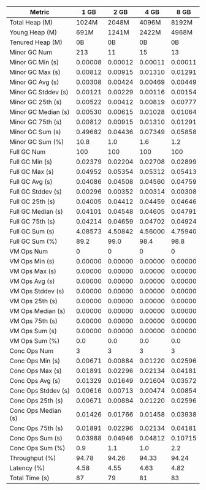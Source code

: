 | Metric | 1 GB | 2 GB | 4 GB | 8 GB |
|------|----|----|----|----|
| Total Heap (M) | 1024M | 2048M | 4096M | 8192M |
| Young Heap (M) | 691M | 1241M | 2422M | 4968M |
| Tenured Heap (M) | 0B | 0B | 0B | 0B |
| Minor GC Num | 213 | 11 | 15 | 13 |
| Minor GC Min (s) | 0.00008 | 0.00012 | 0.00011 | 0.00011 |
| Minor GC Max (s) | 0.00812 | 0.00915 | 0.01310 | 0.01291 |
| Minor GC Avg (s) | 0.00308 | 0.00424 | 0.00469 | 0.00449 |
| Minor GC Stddev (s) | 0.00121 | 0.00229 | 0.00116 | 0.00154 |
| Minor GC 25th (s) | 0.00522 | 0.00412 | 0.00819 | 0.00777 |
| Minor GC Median (s) | 0.00530 | 0.00615 | 0.01028 | 0.01064 |
| Minor GC 75th (s) | 0.00812 | 0.00915 | 0.01310 | 0.01291 |
| Minor GC Sum (s) | 0.49682 | 0.04436 | 0.07349 | 0.05858 |
| Minor GC Sum (%) | 10.8 | 1.0 | 1.6 | 1.2 |
| Full GC Num | 100 | 100 | 100 | 100 |
| Full GC Min (s) | 0.02379 | 0.02204 | 0.02708 | 0.02899 |
| Full GC Max (s) | 0.04952 | 0.05354 | 0.05312 | 0.05413 |
| Full GC Avg (s) | 0.04086 | 0.04508 | 0.04560 | 0.04759 |
| Full GC Stddev (s) | 0.00296 | 0.00352 | 0.00314 | 0.00308 |
| Full GC 25th (s) | 0.04005 | 0.04412 | 0.04459 | 0.04646 |
| Full GC Median (s) | 0.04101 | 0.04548 | 0.04605 | 0.04791 |
| Full GC 75th (s) | 0.04214 | 0.04659 | 0.04702 | 0.04924 |
| Full GC Sum (s) | 4.08573 | 4.50842 | 4.56000 | 4.75940 |
| Full GC Sum (%) | 89.2 | 99.0 | 98.4 | 98.8 |
| VM Ops Num | 0 | 0 | 0 | 0 |
| VM Ops Min (s) | 0.00000 | 0.00000 | 0.00000 | 0.00000 |
| VM Ops Max (s) | 0.00000 | 0.00000 | 0.00000 | 0.00000 |
| VM Ops Avg (s) | 0.00000 | 0.00000 | 0.00000 | 0.00000 |
| VM Ops Stddev (s) | 0.00000 | 0.00000 | 0.00000 | 0.00000 |
| VM Ops 25th (s) | 0.00000 | 0.00000 | 0.00000 | 0.00000 |
| VM Ops Median (s) | 0.00000 | 0.00000 | 0.00000 | 0.00000 |
| VM Ops 75th (s) | 0.00000 | 0.00000 | 0.00000 | 0.00000 |
| VM Ops Sum (s) | 0.00000 | 0.00000 | 0.00000 | 0.00000 |
| VM Ops Sum (%) | 0.0 | 0.0 | 0.0 | 0.0 |
| Conc Ops Num | 3 | 3 | 3 | 3 |
| Conc Ops Min (s) | 0.00671 | 0.00884 | 0.01220 | 0.02596 |
| Conc Ops Max (s) | 0.01891 | 0.02296 | 0.02134 | 0.04181 |
| Conc Ops Avg (s) | 0.01329 | 0.01649 | 0.01604 | 0.03572 |
| Conc Ops Stddev (s) | 0.00616 | 0.00713 | 0.00474 | 0.00854 |
| Conc Ops 25th (s) | 0.00671 | 0.00884 | 0.01220 | 0.02596 |
| Conc Ops Median (s) | 0.01426 | 0.01766 | 0.01458 | 0.03938 |
| Conc Ops 75th (s) | 0.01891 | 0.02296 | 0.02134 | 0.04181 |
| Conc Ops Sum (s) | 0.03988 | 0.04946 | 0.04812 | 0.10715 |
| Conc Ops Sum (%) | 0.9 | 1.1 | 1.0 | 2.2 |
| Throughput (%) | 94.78 | 94.26 | 94.33 | 94.24 |
| Latency (%) | 4.58 | 4.55 | 4.63 | 4.82 |
| Total Time (s) | 87 | 79 | 81 | 83 |
